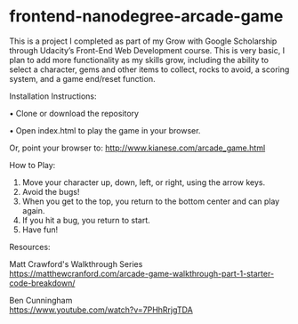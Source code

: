 frontend-nanodegree-arcade-game
===============================

This is a project I completed as part of my Grow with Google Scholarship through Udacity’s Front-End Web Development course. This is very basic, I plan to add more functionality as my skills grow, including the ability to select a character, gems and other items to collect, rocks to avoid, a scoring system, and a game end/reset function. 

Installation Instructions:

•	Clone or download the repository

•	Open index.html to play the game in your browser.

Or, point your browser to: http://www.kianese.com/arcade_game.html

How to Play:
1.	Move your character up, down, left, or right, using the arrow keys. 
2.	Avoid the bugs!
3.	When you get to the top, you return to the bottom center and can play again.
4.	If you hit a bug, you return to start. 
5.	Have fun!

Resources:

  Matt Crawford's Walkthrough Series
    <br>https://matthewcranford.com/arcade-game-walkthrough-part-1-starter-code-breakdown/

  Ben Cunningham
    <br>https://www.youtube.com/watch?v=7PHhRrjgTDA
